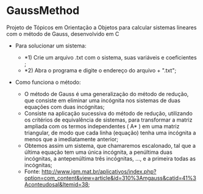 # GaussMethod
Projeto de Tópicos em Orientação a Objetos para calcular sistemas lineares com o método de Gauss, desenvolvido em C


- Para solucionar um sistema:
   - *1) Crie um arquivo .txt com o sistema, suas variáveis e coeficientes ;
   - *2) Abra o programa e digite o endereço do arquivo + ".txt";
   
   
- Como funciona o método:
    - O método de Gauss é uma generalização do método de redução, que consiste em eliminar uma incógnita nos sistemas de duas equações com duas incógnitas;
    - Consiste na aplicação sucessiva do método de redução, utilizando os critérios de equivalência de sistemas, para transformar a matriz ampliada com os termos independentes ( A* ) em uma matriz triangular, de modo que cada linha (equação) tenha uma incógnita a menos que a imediatamente anterior;
    - Obtemos assim um sistema, que chamaremos escalonado, tal que a última equação tem  uma única incógnita, a penúltima duas incógnitas, a antepenúltima três incógnitas, ...,  e a primeira todas as incógnitas;
    - Fonte: http://www.igm.mat.br/aplicativos/index.php?option=com_content&view=article&id=310%3Amgauss&catid=41%3Aconteudosal&Itemid=38;
